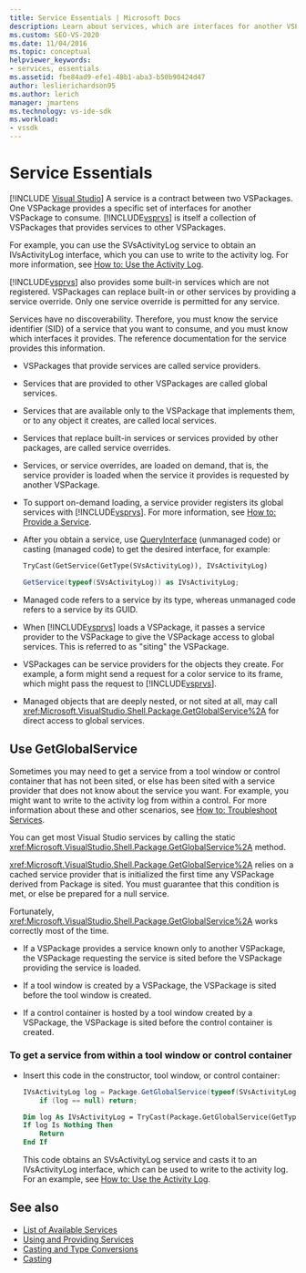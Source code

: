 ```yaml
---
title: Service Essentials | Microsoft Docs
description: Learn about services, which are interfaces for another VSPackage to consume. Services in a VSPackage can override built-in or other services.
ms.custom: SEO-VS-2020
ms.date: 11/04/2016
ms.topic: conceptual
helpviewer_keywords:
- services, essentials
ms.assetid: fbe84ad9-efe1-48b1-aba3-b50b90424d47
author: leslierichardson95
ms.author: lerich
manager: jmartens
ms.technology: vs-ide-sdk
ms.workload:
- vssdk
---
```

# Service Essentials

 [!INCLUDE [Visual Studio](~/includes/applies-to-version/vs-not-mac.md)]
A service is a contract between two VSPackages. One VSPackage provides a specific set of interfaces for another VSPackage to consume. [!INCLUDE[vsprvs](../../code-quality/includes/vsprvs_md.md)] is itself a collection of VSPackages that provides services to other VSPackages.

 For example, you can use the SVsActivityLog service to obtain an IVsActivityLog interface, which you can use to write to the activity log. For more information, see [How to: Use the Activity Log](../../extensibility/how-to-use-the-activity-log.md).

 [!INCLUDE[vsprvs](../../code-quality/includes/vsprvs_md.md)] also provides some built-in services which are not registered. VSPackages can replace built-in or other services by providing a service override. Only one service override is permitted for any service.

 Services have no discoverability. Therefore, you must know the service identifier (SID) of a service that you want to consume, and you must know which interfaces it provides. The reference documentation for the service provides this information.

- VSPackages that provide services are called service providers.

- Services that are provided to other VSPackages are called global services.

- Services that are available only to the VSPackage that implements them, or to any object it creates, are called local services.

- Services that replace built-in services or services provided by other packages, are called service overrides.

- Services, or service overrides, are loaded on demand, that is, the service provider is loaded when the service it provides is requested by another VSPackage.

- To support on-demand loading, a service provider registers its global services with [!INCLUDE[vsprvs](../../code-quality/includes/vsprvs_md.md)]. For more information, see [How to: Provide a Service](../../extensibility/how-to-provide-a-service.md).

- After you obtain a service, use [QueryInterface](/cpp/atl/queryinterface) (unmanaged code) or casting (managed code) to get the desired interface, for example:

  ```vb
  TryCast(GetService(GetType(SVsActivityLog)), IVsActivityLog)
  ```

  ```csharp
  GetService(typeof(SVsActivityLog)) as IVsActivityLog;
  ```

- Managed code refers to a service by its type, whereas unmanaged code refers to a service by its GUID.

- When [!INCLUDE[vsprvs](../../code-quality/includes/vsprvs_md.md)] loads a VSPackage, it passes a service provider to the VSPackage to give the VSPackage access to global services. This is referred to as "siting" the VSPackage.

- VSPackages can be service providers for the objects they create. For example, a form might send a request for a color service to its frame, which might pass the request to [!INCLUDE[vsprvs](../../code-quality/includes/vsprvs_md.md)].

- Managed objects that are deeply nested, or not sited at all, may call <xref:Microsoft.VisualStudio.Shell.Package.GetGlobalService%2A> for direct access to global services.

<a name="how-to-use-getglobalservice"></a>

## Use GetGlobalService

Sometimes you may need to get a service from a tool window or control container that has not been sited, or else has been sited with a service provider that does not know about the service you want. For example, you might want to write to the activity log from within a control. For more information about these and other scenarios, see [How to: Troubleshoot Services](../../extensibility/how-to-troubleshoot-services.md).

You can get most Visual Studio services by calling the static <xref:Microsoft.VisualStudio.Shell.Package.GetGlobalService%2A> method.

<xref:Microsoft.VisualStudio.Shell.Package.GetGlobalService%2A> relies on a cached service provider that is initialized the first time any VSPackage derived from Package is sited. You must guarantee that this condition is met, or else be prepared for a null service.

Fortunately, <xref:Microsoft.VisualStudio.Shell.Package.GetGlobalService%2A> works correctly most of the time.

- If a VSPackage provides a service known only to another VSPackage, the VSPackage requesting the service is sited before the VSPackage providing the service is loaded.

- If a tool window is created by a VSPackage, the VSPackage is sited before the tool window is created.

- If a control container is hosted by a tool window created by a VSPackage, the VSPackage is sited before the control container is created.

### To get a service from within a tool window or control container

- Insert this code in the constructor, tool window, or control container:

    ```csharp
    IVsActivityLog log = Package.GetGlobalService(typeof(SVsActivityLog)) as IVsActivityLog;
        if (log == null) return;
    ```

    ```vb
    Dim log As IVsActivityLog = TryCast(Package.GetGlobalService(GetType(SVsActivityLog)), IVsActivityLog)
    If log Is Nothing Then
        Return
    End If
    ```

    This code obtains an SVsActivityLog service and casts it to an IVsActivityLog interface, which can be used to write to the activity log. For an example, see [How to: Use the Activity Log](../../extensibility/how-to-use-the-activity-log.md).

## See also

- [List of Available Services](../../extensibility/internals/list-of-available-services.md)
- [Using and Providing Services](../../extensibility/using-and-providing-services.md)
- [Casting and Type Conversions](/dotnet/csharp/programming-guide/types/casting-and-type-conversions)
- [Casting](/cpp/cpp/casting)
